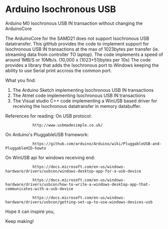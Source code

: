 # Arduino Isochronous USB
 Arduino M0 Isochronous USB IN transaction without changing the ArduinoCore


The ArduinoCore for the SAMD21 does not support Isochronous USB datatransfer.
This gitHub provides the code to implement support for Isochronous USB IN transactions at the max of 1023bytes per transfer (ie. streaming data from controller TO laptop). The code implements a speed of around 1MB/S or 10Mb/s. (10,000 x (1023+51)bytes per 10s)
The code provides a library that adds the Isochronous port to Windows keeping the ability to use Serial print accross the common port.

What you find:
1) The Arduino Sketch implementing Isochronous USB IN transactions
2) The Atmel code implementing Isochronous USB IN transactions
3) The Visual studio C++ code implementing a WinUSB based driver for receiving the Isochronous datatransfer in memory databuffer.

References for reading:
On USB protocol:

				http://www.usbmadesimple.co.uk/
On Arduino's PluggableUSB framework: 

				https://github.com/arduino/Arduino/wiki/PluggableUSB-and-PluggableHID-howto
On WinUSB api for windows receiving end:

				https://docs.microsoft.com/en-us/windows-hardware/drivers/usbcon/windows-desktop-app-for-a-usb-device
   
				https://docs.microsoft.com/en-us/windows-hardware/drivers/usbcon/how-to-write-a-windows-desktop-app-that-communicates-with-a-usb-device
   
				https://docs.microsoft.com/en-us/windows-hardware/drivers/usbcon/getting-set-up-to-use-windows-devices-usb
   

Hope it can inspire you,

Keep making!
